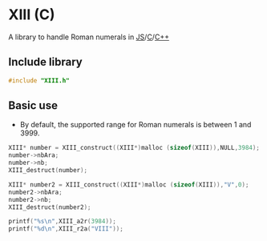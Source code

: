 # XIII (C)
A library to handle Roman numerals in [JS](https://github.com/8HoLoN/XIII)/[C](https://github.com/8HoLoN/XIII/tree/master/C)/[C++](https://github.com/8HoLoN/XIII/tree/master/C%2B%2B)

## Include library
```c
#include "XIII.h"
```
## Basic use

* By default, the supported range for Roman numerals is between 1 and 3999.
```c
XIII* number = XIII_construct((XIII*)malloc (sizeof(XIII)),NULL,3984);
number->nbAra;                                                          // 3984
number->nb;                                                             // "MMMCMLXXXIV"
XIII_destruct(number);
```
```c
XIII* number2 = XIII_construct((XIII*)malloc (sizeof(XIII)),"V",0);
number2->nbAra;                                                          // 5
number2->nb;                                                             // "V"
XIII_destruct(number2);
```
```c
printf("%s\n",XIII_a2r(3984));                                          // "MMMCMLXXXIV"
printf("%d\n",XIII_r2a("VIII"));                                        // 8
```
